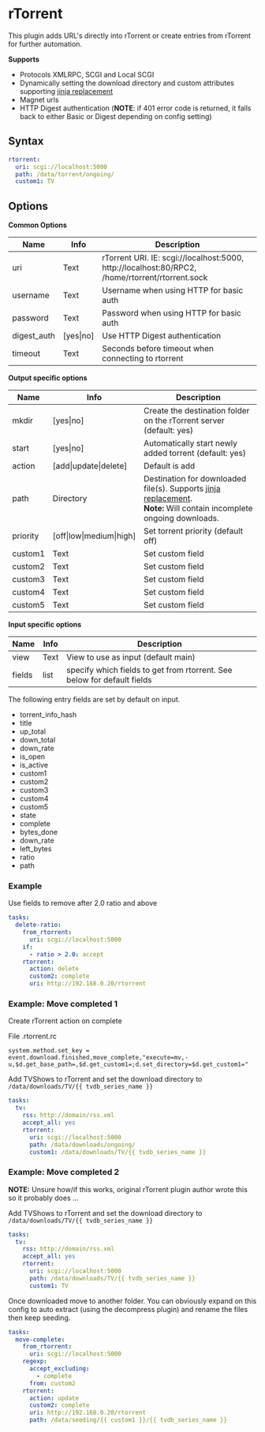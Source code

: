# rTorrent

This plugin adds URL's directly into rTorrent or create entries from rTorrent for further automation.

**Supports**

* Protocols XMLRPC, SCGI and Local SCGI
* Dynamically setting the download directory and custom attributes supporting [jinja replacement](/Jinja)
* Magnet urls
* HTTP Digest authentication (**NOTE**: if 401 error code is returned, it falls back to either Basic or Digest depending on config setting)

## Syntax


```yaml
rtorrent:
  uri: scgi://localhost:5000
  path: /data/torrent/ongoing/
  custom1: TV
```

## Options
**Common Options**


| **Name** | **Info** | **Description** |
| --- | --- | --- |
| uri | Text | rTorrent URI. IE: scgi://localhost:5000, http://localhost:80/RPC2, /home/rtorrent/rtorrent.sock  |
| username | Text | Username when using HTTP for basic auth |
| password | Text | Password when using HTTP for basic auth |
| digest_auth | [yes\|no] | Use HTTP Digest authentication |
| timeout | Text | Seconds before timeout when connecting to rtorrent |

**Output specific options**


| **Name** | **Info** | **Description** |
| --- | --- | --- |
| mkdir | [yes\|no] | Create the destination folder on the rTorrent server (default: yes) |
| start | [yes\|no] | Automatically start newly added torrent (default: yes) |
| action | [add\|update\|delete] | Default is add |
| path | Directory | Destination for downloaded file(s). Supports [jinja replacement](/Jinja). <br>**Note:** Will contain incomplete ongoing downloads.|
| priority | [off\|low\|medium\|high] | Set torrent priority (default off) |
| custom1 | Text | Set custom field |
| custom2 | Text | Set custom field |
| custom3 | Text | Set custom field |
| custom4 | Text | Set custom field |
| custom5 | Text | Set custom field |

**Input specific options**


| **Name** | **Info** | **Description** |
| --- | --- | --- |
| view | Text | View to use as input (default main) |
| fields | list | specify which fields to get from rtorrent. See below for default fields |

The following entry fields are set by default on input.

- torrent_info_hash
- title
- up_total
- down_total
- down_rate
- is_open
- is_active
- custom1
- custom2
- custom3
- custom4
- custom5
- state
- complete
- bytes_done
- down_rate
- left_bytes
- ratio
- path


### Example
Use fields to remove after 2.0 ratio and above

```yaml
tasks:
  delete-ratio:
    from_rtorrent:
      uri: scgi://localhost:5000
    if:
      - ratio > 2.0: accept
    rtorrent:
      action: delete
      custom2: complete
      uri: http://192.168.0.20/rtorrent
```


### Example: Move completed  1

Create rTorrent action on complete

File .rtorrent.rc

```
system.method.set_key = event.download.finished,move_complete,"execute=mv,-u,$d.get_base_path=,$d.get_custom1=;d.set_directory=$d.get_custom1="
```

Add TVShows to rTorrent and set the download directory to `/data/downloads/TV/{{ tvdb_series_name }}`

```yaml
tasks:
  tv:
    rss: http://domain/rss.xml
    accept_all: yes
    rtorrent:
      uri: scgi://localhost:5000
      path: /data/downloads/ongoing/
      custom1: /data/downloads/TV/{{ tvdb_series_name }}
```

### Example: Move completed  2

**NOTE:** Unsure how/if this works, original rTorrent plugin author wrote this so it probably does ...

Add TVShows to rTorrent and set the download directory to `/data/downloads/TV/{{ tvdb_series_name }}`

```yaml
tasks:
  tv:
    rss: http://domain/rss.xml
    accept_all: yes
    rtorrent:
      uri: scgi://localhost:5000
      path: /data/downloads/TV/{{ tvdb_series_name }}
      custom1: TV
```

Once downloaded move to another folder. You can obviously expand on this config to auto extract (using the decompress plugin) and rename the files then keep seeding.

```yaml
tasks:
  move-complete:
    from_rtorrent:
      uri: scgi://localhost:5000
    regexp:
      accept_excluding:
        - complete
      from: custom2
    rtorrent:
      action: update
      custom2: complete
      uri: http://192.168.0.20/rtorrent
      path: /data/seeding/{{ custom1 }}/{{ tvdb_series_name }}
```